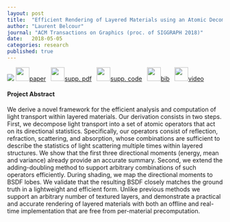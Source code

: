 ```yaml
---
layout: post
title:  "Efficient Rendering of Layered Materials using an Atomic Decomposition with Statistical Operators"
author: "Laurent Belcour"
journal: "ACM Transactions on Graphics (proc. of SIGGRAPH 2018)"
date:   2018-05-05
categories: research
published: true
---
```


<img src="{{ site.url | append: site.baseurl }}/data/svg/layered_teaser.svg" />

<span>
<!-- <a href="https://drive.google.com/open?id=1iRNnqSCGNTcXQQDBUiJU8ySVJqdV4H_6"><img src="{{ site.url | append: site.baseurl }}/data/images/icon_pdf.png" height="32px">paper</a> &nbsp; -->
<a href="https://hal.archives-ouvertes.fr/hal-01785457/document"><img src="{{ site.url | append: site.baseurl }}/data/images/icon_pdf.png" height="32px">paper</a> &nbsp;
<!-- <a href="https://drive.google.com/open?id=1FiwUP21cVQDhs2mZERaSJZDxP7gAAFWx"><img src="{{ site.url | append: site.baseurl }}/data/images/icon_pdf.png" height="32px"/>supp. pdf</a> &nbsp; -->
<a href="https://hal.archives-ouvertes.fr/hal-01785457/file/suppl.pdf"><img src="{{ site.url | append: site.baseurl }}/data/images/icon_pdf.png" height="32px"/>supp. pdf</a> &nbsp;
<!-- <a href="https://drive.google.com/open?id=1V7BgAAaf4VMDanSWp_rFuAlQj7qfKaQ8"><img src="{{ site.url | append: site.baseurl }}/data/images/icon_zip.png" height="32px">supp. code</a> &nbsp; -->
<a href="https://hal.archives-ouvertes.fr/hal-01785457/file/suppl.zip"><img src="{{ site.url | append: site.baseurl }}/data/images/icon_zip.png" height="32px">supp. code</a> &nbsp;
<a href="https://hal.archives-ouvertes.fr/hal-01785457/bibtex"><img src="{{ site.url | append: site.baseurl }}/data/images/icon_latex.png" height="32px">bib</a> &nbsp;
<a href="https://youtu.be/wM5E-NJtaug">
<img src="{{ site.url | append: site.baseurl }}/data/images/icon_video.png" height="32px">video</a> &nbsp;
<!-- <a href="https://belcour.github.io/blog/slides/2017-brdf-thin-film/slides.html"><img src="{{ site.url | append: site.baseurl }}/data/images/icon_slides.png" height="32px">slides</a> -->
</span><br />


<h4>Project Abstract</h4>

We derive a novel framework for the efficient analysis and computation of light transport within layered materials. Our derivation consists in two steps. First, we decompose light transport into a set of atomic operators that act on its directional statistics. Specifically, our operators consist of reflection, refraction, scattering, and absorption, whose combinations are sufficient to describe the statistics of light scattering multiple times within layered structures. We show that the first three directional moments (energy, mean and variance) already provide an accurate summary. Second, we extend the adding-doubling method to support arbitrary combinations of such operators efficiently. During shading, we map the directional moments to BSDF lobes. We validate that the resulting BSDF closely matches the ground truth in a lightweight and efficient form. Unlike previous methods we support an arbitrary number of textured layers, and demonstrate a practical and accurate rendering of layered materials with both an offline and real-time implementation that are free from per-material precomputation.